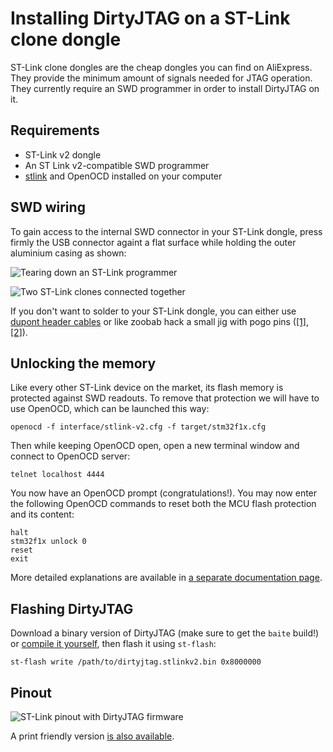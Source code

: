 # Installing DirtyJTAG on a ST-Link clone dongle

ST-Link clone dongles are the cheap dongles you can find on AliExpress. They provide the minimum amount of signals needed for JTAG operation. They currently require an SWD programmer in order to install DirtyJTAG on it.

## Requirements

 * ST-Link v2 dongle
 * An ST Link v2-compatible SWD programmer
 * [stlink](https://github.com/texane/stlink) and OpenOCD installed on your computer

## SWD wiring

To gain access to the internal SWD connector in your ST-Link dongle, press firmly the USB connector againt a flat surface while holding the outer aluminium casing as shown:

![Tearing down an ST-Link programmer](img/stlinkv2-teardown.gif)

![Two ST-Link clones connected together](img/stlinkv2-programming.png)

If you don't want to solder to your ST-Link dongle, you can either use [dupont header cables](img/stlinkv2-header-cable.jpg) or like zoobab hack a small jig with pogo pins ([[1]](img/stlinkv2-jig-1.jpg), [[2]](img/stlinkv2-jig-2.jpg)).

## Unlocking the memory

Like every other ST-Link device on the market, its flash memory is protected against SWD readouts. To remove that protection we will have to use OpenOCD, which can be launched this way:

```
openocd -f interface/stlink-v2.cfg -f target/stm32f1x.cfg
```

Then while keeping OpenOCD open, open a new terminal window and connect to OpenOCD server:

```
telnet localhost 4444
```

You now have an OpenOCD prompt (congratulations!). You may now enter the following OpenOCD commands to reset both the MCU flash protection and its content:

```
halt
stm32f1x unlock 0
reset
exit
```

More detailed explanations are available in [a separate documentation page](stm32f1-flash-protection.md).

## Flashing DirtyJTAG

Download a binary version of DirtyJTAG (make sure to get the `baite` build!) or [compile it yourself](building-dirtyjtag.md), then flash it using `st-flash`:

```
st-flash write /path/to/dirtyjtag.stlinkv2.bin 0x8000000
```

## Pinout

![ST-Link pinout with DirtyJTAG firmware](img/stlink-pinout.jpg)

A print friendly version [is also available](img/stlinkv2-sticker.svg).
